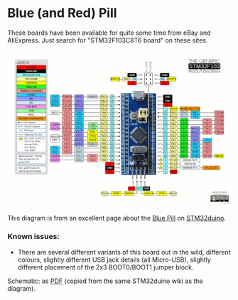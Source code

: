 # Blue (and Red) Pill

These boards have been available for quite some time from eBay and AliExpress.
Just search for "STM32F103C8T6 board" on these sites.

![](bluepill-pinout.gif)

This diagram is from an excellent page about the [Blue
Pill](http://wiki.stm32duino.com/index.php?title=Blue_Pill) on
[STM32duino](http://wiki.STM32duino.com).

### Known issues:

* There are several different variants of this board out in the wild, different
  colours, slightly different USB jack details (all Micro-USB), slightly
  different placement of the 2x3 BOOT0/BOOT1 jumper block.

Schematic: as [PDF](bluepill-schematic.pdf) (copied from the same STM32duino wiki as the diagram).
